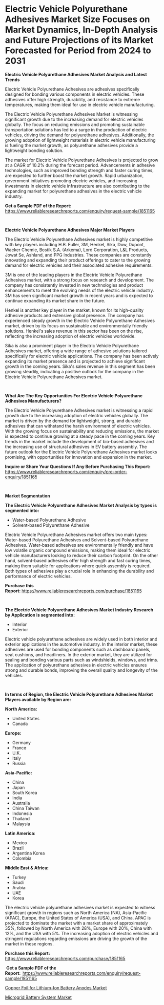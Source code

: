 <p><h1>Electric Vehicle Polyurethane Adhesives Market Size Focuses on Market Dynamics, In-Depth Analysis and Future Projections of its Market Forecasted for Period from 2024 to 2031</h1></p><p><strong>Electric Vehicle Polyurethane Adhesives Market Analysis and Latest Trends</strong></p>
<p><p>Electric Vehicle Polyurethane Adhesives are adhesives specifically designed for bonding various components in electric vehicles. These adhesives offer high strength, durability, and resistance to extreme temperatures, making them ideal for use in electric vehicle manufacturing.</p><p>The Electric Vehicle Polyurethane Adhesives Market is witnessing significant growth due to the increasing demand for electric vehicles globally. The focus on reducing emissions and promoting sustainable transportation solutions has led to a surge in the production of electric vehicles, driving the demand for polyurethane adhesives. Additionally, the growing adoption of lightweight materials in electric vehicle manufacturing is fueling the market growth, as polyurethane adhesives provide a lightweight bonding solution.</p><p>The market for Electric Vehicle Polyurethane Adhesives is projected to grow at a CAGR of 10.2% during the forecast period. Advancements in adhesive technologies, such as improved bonding strength and faster curing times, are expected to further boost the market growth. Rapid urbanization, government initiatives promoting electric vehicles, and increasing investments in electric vehicle infrastructure are also contributing to the expanding market for polyurethane adhesives in the electric vehicle industry.</p></p>
<p><strong>Get a Sample PDF of the Report:&nbsp;</strong> <a href="https://www.reliableresearchreports.com/enquiry/request-sample/1851165">https://www.reliableresearchreports.com/enquiry/request-sample/1851165</a></p>
<p>&nbsp;</p>
<p><strong>Electric Vehicle Polyurethane Adhesives Major Market Players</strong></p>
<p><p>The Electric Vehicle Polyurethane Adhesives market is highly competitive with key players including H.B. Fuller, 3M, Henkel, Sika, Dow, Dupont, Wacker Chemie, Bostik S.A. (Arkema), Lord Corporation, L&L Products, Jowat Se, Ashland, and PPG Industries. These companies are constantly innovating and expanding their product offerings to cater to the growing demand for electric vehicles and their associated adhesive requirements.</p><p>3M is one of the leading players in the Electric Vehicle Polyurethane Adhesives market, with a strong focus on research and development. The company has consistently invested in new technologies and product enhancements to meet the evolving needs of the electric vehicle industry. 3M has seen significant market growth in recent years and is expected to continue expanding its market share in the future.</p><p>Henkel is another key player in the market, known for its high-quality adhesive products and extensive global presence. The company has experienced steady growth in the Electric Vehicle Polyurethane Adhesives market, driven by its focus on sustainable and environmentally friendly solutions. Henkel's sales revenue in this sector has been on the rise, reflecting the increasing adoption of electric vehicles worldwide.</p><p>Sika is also a prominent player in the Electric Vehicle Polyurethane Adhesives market, offering a wide range of adhesive solutions tailored specifically for electric vehicle applications. The company has been actively expanding its market presence and is projected to achieve significant growth in the coming years. Sika's sales revenue in this segment has been growing steadily, indicating a positive outlook for the company in the Electric Vehicle Polyurethane Adhesives market.</p></p>
<p>&nbsp;</p>
<p><strong>What Are The Key Opportunities For Electric Vehicle Polyurethane Adhesives Manufacturers?</strong></p>
<p><p>The Electric Vehicle Polyurethane Adhesives market is witnessing a rapid growth due to the increasing adoption of electric vehicles globally. The market is driven by the demand for lightweight, strong, and durable adhesives that can withstand the harsh environment of electric vehicles. With the growing focus on sustainability and reducing emissions, the market is expected to continue growing at a steady pace in the coming years. Key trends in the market include the development of bio-based adhesives and the increasing use of structural adhesives in EV battery assembly. The future outlook for the Electric Vehicle Polyurethane Adhesives market looks promising, with opportunities for innovation and expansion in the market.</p></p>
<p><strong>Inquire or Share Your Questions If Any Before Purchasing This Report:</strong> <a href="https://www.reliableresearchreports.com/enquiry/pre-order-enquiry/1851165">https://www.reliableresearchreports.com/enquiry/pre-order-enquiry/1851165</a></p>
<p>&nbsp;</p>
<p><strong>Market Segmentation</strong></p>
<p><strong>The Electric Vehicle Polyurethane Adhesives Market Analysis by types is segmented into:</strong></p>
<p><ul><li>Water-based Polyurethane Adhesive</li><li>Solvent-based Polyurethane Adhesive</li></ul></p>
<p><p>Electric Vehicle Polyurethane Adhesives market offers two main types: Water-based Polyurethane Adhesives and Solvent-based Polyurethane Adhesives. Water-based adhesives are environmentally friendly and have low volatile organic compound emissions, making them ideal for electric vehicle manufacturers looking to reduce their carbon footprint. On the other hand, solvent-based adhesives offer high strength and fast curing times, making them suitable for applications where quick assembly is required. Both types of adhesives play a crucial role in enhancing the durability and performance of electric vehicles.</p></p>
<p><strong>Purchase this Report:&nbsp;</strong><a href="https://www.reliableresearchreports.com/purchase/1851165">https://www.reliableresearchreports.com/purchase/1851165</a></p>
<p>&nbsp;</p>
<p><strong>The Electric Vehicle Polyurethane Adhesives Market Industry Research by Application is segmented into:</strong></p>
<p><ul><li>Interior</li><li>Exterior</li></ul></p>
<p><p>Electric vehicle polyurethane adhesives are widely used in both interior and exterior applications in the automotive industry. In the interior market, these adhesives are used for bonding components such as dashboard panels, seat cushions, and headliners. In the exterior market, they are utilized for sealing and bonding various parts such as windshields, windows, and trims. The application of polyurethane adhesives in electric vehicles ensures strong and durable bonds, improving the overall quality and longevity of the vehicles.</p></p>
<p>&nbsp;</p>
<p><strong>In terms of Region, the Electric Vehicle Polyurethane Adhesives Market Players available by Region are:</strong></p>
<p>
    <p> <strong> North America: </strong>
        <ul>
            <li>United States</li>
            <li>Canada</li>
        </ul>
        </p> 
    <p> <strong> Europe: </strong>
        <ul>
            <li>Germany</li>
            <li>France</li>
            <li>U.K.</li>
            <li>Italy</li>
            <li>Russia</li>
        </ul>
        </p> 
    <p> <strong> Asia-Pacific: </strong>
        <ul>
            <li>China</li>
            <li>Japan</li>
            <li>South Korea</li>
            <li>India</li>
            <li>Australia</li>
            <li>China Taiwan</li>
            <li>Indonesia</li>
            <li>Thailand</li>
            <li>Malaysia</li>
        </ul>
        </p> 
    <p> <strong> Latin America: </strong>
        <ul>
            <li>Mexico</li>
            <li>Brazil</li>
            <li>Argentina Korea</li>
            <li>Colombia</li>
        </ul>
        </p> 
    <p> <strong> Middle East & Africa: </strong>
        <ul>
            <li>Turkey</li>
            <li>Saudi</li>
            <li>Arabia</li>
            <li>UAE</li>
            <li>Korea</li>
        </ul>
    </p>
    </p>
<p><p>The electric vehicle polyurethane adhesives market is expected to witness significant growth in regions such as North America (NA), Asia-Pacific (APAC), Europe, the United States of America (USA), and China. APAC is projected to dominate the market with a market share of approximately 35%, followed by North America with 28%, Europe with 20%, China with 12%, and the USA with 5%. The increasing adoption of electric vehicles and stringent regulations regarding emissions are driving the growth of the market in these regions.</p></p>
<p><strong>Purchase this Report: </strong><a href="https://www.reliableresearchreports.com/purchase/1851165">https://www.reliableresearchreports.com/purchase/1851165</a></p>
<p>&nbsp;<strong>Get a Sample PDF of the Report:&nbsp;&nbsp;</strong><a href="https://www.reliableresearchreports.com/enquiry/request-sample/1851165">https://www.reliableresearchreports.com/enquiry/request-sample/1851165</a></p>
<p><strong></strong></p>
<p><p><a href="https://issuu.com/reportprime-2/docs/copper-foil-for-lithium-ion-battery-anodes-market-">Copper Foil for Lithium-Ion Battery Anodes Market</a></p><p><a href="https://issuu.com/reportprime-2/docs/microgrid-battery-system-market-size-2030.pptx">Microgrid Battery System Market</a></p></p>